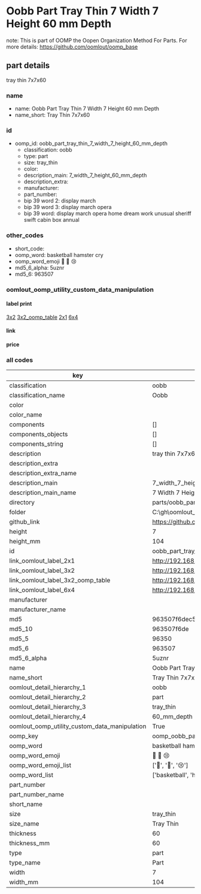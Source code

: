# Oobb Part Tray Thin 7 Width 7 Height 60 mm Depth  

note: This is part of OOMP the Oopen Organization Method For Parts. For more details: https://github.com/oomlout/oomp_base

##  part details
  



tray thin 7x7x60



### name
* name: Oobb Part Tray Thin 7 Width 7 Height 60 mm Depth
* name_short: Tray Thin 7x7x60 
### id
* oomp_id: oobb_part_tray_thin_7_width_7_height_60_mm_depth
  * classification: oobb
  * type: part
  * size: tray_thin
  * color: 
  * description_main: 7_width_7_height_60_mm_depth
  * description_extra: 
  * manufacturer: 
  * part_number: 
  * bip 39 word 2: display march
  * bip 39 word 3: display march opera
  * bip 39 word: display march opera home dream work unusual sheriff swift cabin box annual

### other_codes
* short_code: 
* oomp_word: basketball hamster cry
* oomp_word_emoji :basketball: :hamster: :cry:
* md5_6_alpha: 5uznr
* md5_6: 963507






### oomlout_oomp_utility_custom_data_manipulation
#### label print
[3x2](http://192.168.1.245:1112/?label=oomp%205uznr)
[3x2_oomp_table](http://192.168.1.108:1112/?label=oomp%205uznr)
[2x1](http://192.168.1.242:1112/?label=oomp%205uznr)
[6x4](http://192.168.1.55:1112/?label=oomp%205uznr)    

#### link

                              

#### price







### all codes 
| key | value |  
| --- | --- |  
| classification | oobb |  
| classification_name | Oobb |  
| color |  |  
| color_name |  |  
| components | [] |  
| components_objects | [] |  
| components_string | [] |  
| description | tray thin 7x7x60 |  
| description_extra |  |  
| description_extra_name |  |  
| description_main | 7_width_7_height_60_mm_depth |  
| description_main_name | 7 Width 7 Height 60 mm Depth |  
| directory | parts/oobb_part_tray_thin_7_width_7_height_60_mm_depth |  
| folder | C:\gh\oomlout_oobb_version_4_generated_parts\parts\oobb_part_tray_thin_7_width_7_height_60_mm_depth |  
| github_link | https://github.com/oomlout/oomlout_oomp_part_src/tree/main/parts/oobb_part_tray_thin_7_width_7_height_60_mm_depth |  
| height | 7 |  
| height_mm | 104 |  
| id | oobb_part_tray_thin_7_width_7_height_60_mm_depth |  
| link_oomlout_label_2x1 | http://192.168.1.242:1112/?label=oomp%205uznr |  
| link_oomlout_label_3x2 | http://192.168.1.245:1112/?label=oomp%205uznr |  
| link_oomlout_label_3x2_oomp_table | http://192.168.1.108:1112/?label=oomp%205uznr |  
| link_oomlout_label_6x4 | http://192.168.1.55:1112/?label=oomp%205uznr |  
| manufacturer |  |  
| manufacturer_name |  |  
| md5 | 963507f6dec59dcbf62146d136a1f1fc |  
| md5_10 | 963507f6de |  
| md5_5 | 96350 |  
| md5_6 | 963507 |  
| md5_6_alpha | 5uznr |  
| name | Oobb Part Tray Thin 7 Width 7 Height 60 mm Depth |  
| name_short | Tray Thin 7x7x60  |  
| oomlout_detail_hierarchy_1 | oobb |  
| oomlout_detail_hierarchy_2 | part |  
| oomlout_detail_hierarchy_3 | tray_thin |  
| oomlout_detail_hierarchy_4 | 60_mm_depth |  
| oomlout_oomp_utility_custom_data_manipulation | True |  
| oomp_key | oomp_oobb_part_tray_thin_7_width_7_height_60_mm_depth |  
| oomp_word | basketball hamster cry |  
| oomp_word_emoji | :basketball: :hamster: :cry: |  
| oomp_word_emoji_list | [':basketball:', ':hamster:', ':cry:'] |  
| oomp_word_list | ['basketball', 'hamster', 'cry'] |  
| part_number |  |  
| part_number_name |  |  
| short_name |  |  
| size | tray_thin |  
| size_name | Tray Thin |  
| thickness | 60 |  
| thickness_mm | 60 |  
| type | part |  
| type_name | Part |  
| width | 7 |  
| width_mm | 104 |  
